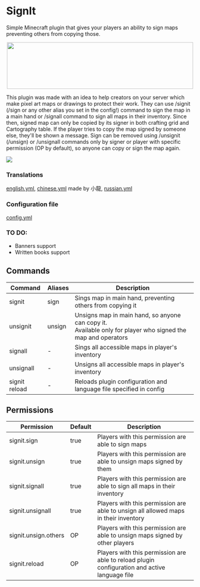 # SignIt
Simple Minecraft plugin that gives your players an ability to sign maps preventing others from copying those.

<div style="text-align:center"><a href="#"><img src="https://i.imgur.com/kmCeEV2.png" width="500" height="125" /></a></div>

This plugin was made with an idea to help creators on your server which make pixel art maps or drawings to protect their work.
They can use /signit (/sign or any other alias you set in the config!) command to sign the map in a main hand or /signall command to sign all maps in their inventory. Since then, signed map can only be copied by its signer in both crafting grid and Cartography table. If the player tries to copy the map signed by someone else, they'll be shown a message. Sign can be removed using /unsignit (/unsign) or /unsignall commands only by signer or player with specific permission (OP by default), so anyone can copy or sign the map again.

<img src="https://bstats.org/signatures/bukkit/SignIt.svg" />

### Translations
[english.yml](https://github.com/CatAndPaste/SignIt/blob/main/src/main/resources/languages/english.yml), [chinese.yml](https://github.com/CatAndPaste/SignIt/blob/main/src/main/resources/languages/chinese.yml) made by 小龍, [russian.yml](https://github.com/CatAndPaste/SignIt/blob/main/src/main/resources/languages/russian.yml)

### Configuration file
[config.yml](https://github.com/CatAndPaste/SignIt/blob/main/src/main/resources/config.yml)

### TO DO:
- Banners support
- Written books support

## Commands
| Command | Aliases | Description |
| --- | --- | --- |
| signit | sign | Sings map in main hand, preventing others from copying it |
| unsignit | unsign | Unsigns map in main hand, so anyone can copy it. <br>Available only for player who signed the map and operators |
| signall | - | Sings all accessible maps in player's inventory |
| unsignall | - | Unsigns all accessible maps in player's inventory |
| signit reload | - | Reloads plugin configuration and language file specified in config |

## Permissions
| Permission | Default | Description |
| --- | --- | --- |
| signit.sign | true | Players with this permission are able to sign maps |
| signit.unsign | true | Players with this permission are able to unsign maps signed by them |
| signit.signall | true | Players with this permission are able to sign all maps in their inventory |
| signit.unsignall | true | Players with this permission are able to unsign all allowed maps in their inventory |
| signit.unsign.others | OP | Players with this permission are able to unsign maps signed by other players |
| signit.reload | OP | Players with this permission are able to reload plugin configuration and active language file |
